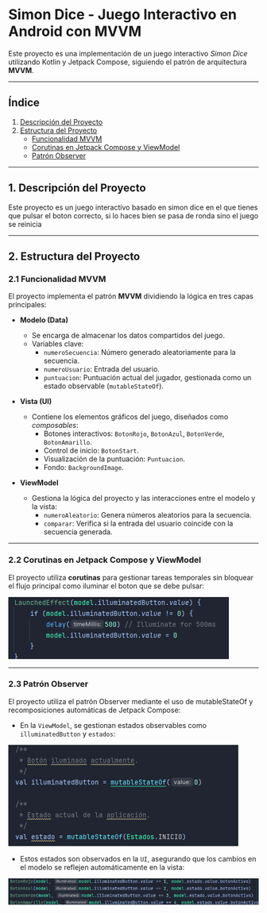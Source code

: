 # **Simon Dice - Juego Interactivo en Android con MVVM**

Este proyecto es una implementación de un juego interactivo *Simon Dice* utilizando Kotlin y Jetpack Compose, siguiendo el patrón de arquitectura **MVVM**.

---

## **Índice**

1. [Descripción del Proyecto](#descripción-del-proyecto)
2. [Estructura del Proyecto](#estructura-del-proyecto)
   - [Funcionalidad MVVM](#1-funcionalidad-mvvm)
   - [Corutinas en Jetpack Compose y ViewModel](#2-corutinas-en-jetpack-compose-y-viewmodel)
   - [Patrón Observer](#3-patrón-observer)
---

## **1. Descripción del Proyecto**

Este proyecto es un juego interactivo basado en simon dice en el que tienes que pulsar el boton correcto, si lo haces bien se pasa de ronda sino el juego se reinicia

---

## **2. Estructura del Proyecto**

### **2.1 Funcionalidad MVVM**

El proyecto implementa el patrón **MVVM** dividiendo la lógica en tres capas principales:

- **Modelo (Data)**
  - Se encarga de almacenar los datos compartidos del juego.
  - Variables clave:
    - `numeroSecuencia`: Número generado aleatoriamente para la secuencia.
    - `numeroUsuario`: Entrada del usuario.
    - `puntuacion`: Puntuación actual del jugador, gestionada como un estado observable (`mutableStateOf`).

- **Vista (UI)**
  - Contiene los elementos gráficos del juego, diseñados como *composables*:
    - Botones interactivos: `BotonRojo`, `BotonAzul`, `BotonVerde`, `BotonAmarillo`.
    - Control de inicio: `BotonStart`.
    - Visualización de la puntuación: `Puntuacion`.
    - Fondo: `BackgroundImage`.

- **ViewModel**
  - Gestiona la lógica del proyecto y las interacciones entre el modelo y la vista:
    - `numeroAleatorio`: Genera números aleatorios para la secuencia.
    - `comparar`: Verifica si la entrada del usuario coincide con la secuencia generada.

---

### **2.2 Corutinas en Jetpack Compose y ViewModel**

El proyecto utiliza **corutinas** para gestionar tareas temporales sin bloquear el flujo principal como iluminar el boton que se debe pulsar:

![](img/1.png)

---

### **2.3 Patrón Observer**

El proyecto utiliza el patrón Observer mediante el uso de mutableStateOf y recomposiciones automáticas de Jetpack Compose:

- En la `ViewModel`, se gestionan estados observables como `illuminatedButton` y `estados`:

![](img/2.png)

- Estos estados son observados en la `UI`, asegurando que los cambios en el modelo se reflejen automáticamente en la vista:

![](img/3.png)
